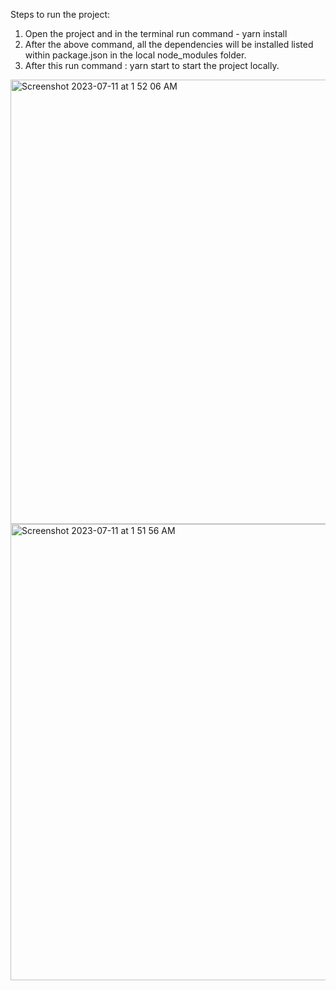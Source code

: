 Steps to run the project: 
1. Open the project and in the terminal run command - yarn install
2. After the above command, all the dependencies will be installed listed within package.json in the local node_modules folder.
3. After this run command : yarn start to start the project locally.


<img width="711" alt="Screenshot 2023-07-11 at 1 52 06 AM" src="https://github.com/iamshahid1997/Manufac-Project/assets/41151902/a9a6d791-cc0b-4cc5-a904-f61fdcd36eb3">
<img width="730" alt="Screenshot 2023-07-11 at 1 51 56 AM" src="https://github.com/iamshahid1997/Manufac-Project/assets/41151902/c1d41a52-e6b4-4376-b0e0-5dcfb4639c86">
